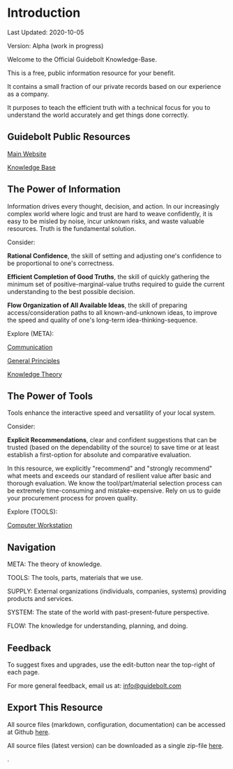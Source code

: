 # Introduction

Last Updated: 2020-10-05

Version: Alpha (work in progress)

Welcome to the Official Guidebolt Knowledge-Base.

This is a free, public information resource for your benefit.

It contains a small fraction of our private records based on our experience as a company.

It purposes to teach the efficient truth with a technical focus for you to understand the world accurately and get things done correctly.

## Guidebolt Public Resources

[Main Website](https://guidebolt.com/)

[Knowledge Base](https://knowledge.guidebolt.com/)

## The Power of Information

Information drives every thought, decision, and action. In our increasingly complex world where logic and trust are hard to weave confidently, it is easy to be misled by noise, incur unknown risks, and waste valuable resources. Truth is the fundamental solution.

Consider:

**Rational Confidence**, the skill of setting and adjusting one's confidence to be proportional to one's correctness.

**Efficient Completion of Good Truths**, the skill of quickly gathering the minimum set of positive-marginal-value truths required to guide the current understanding to the best possible decision.

**Flow Organization of All Available Ideas**, the skill of preparing access/consideration paths to all known-and-unknown ideas, to improve the speed and quality of one's long-term idea-thinking-sequence.

Explore (META):

[Communication](/meta/communication)

[General Principles](/meta/general-principles)

[Knowledge Theory](/meta/knowledge-theory)

## The Power of Tools

Tools enhance the interactive speed and versatility of your local system.

Consider:

**Explicit Recommendations**, clear and confident suggestions that can be trusted (based on the dependability of the source) to save time or at least establish a first-option for absolute and comparative evaluation.

In this resource, we explicitly "recommend" and "strongly recommend" what meets and exceeds our standard of resilient value after basic and thorough evaluation. We know the tool/part/material selection process can be extremely time-consuming and mistake-expensive. Rely on us to guide your procurement process for proven quality.

Explore (TOOLS):

[Computer Workstation](/tools/computer-workstation)

## Navigation

META: The theory of knowledge.

TOOLS: The tools, parts, materials that we use.

SUPPLY: External organizations (individuals, companies, systems) providing products and services.

SYSTEM: The state of the world with past-present-future perspective.

FLOW: The knowledge for understanding, planning, and doing.

## Feedback

To suggest fixes and upgrades, use the edit-button near the top-right of each page.

For more general feedback, email us at: [info@guidebolt.com](mailto:info@guidebolt.com)

## Export This Resource

All source files (markdown, configuration, documentation) can be accessed at Github [here](https://github.com/guidebolt/knowledge/).

All source files (latest version) can be downloaded as a single zip-file [here](https://github.com/Guidebolt/knowledge/archive/master.zip).




.

